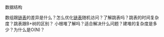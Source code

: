 数据结构





数组跟[链表](https://www.nowcoder.com/jump/super-jump/word?word=链表)的差异是什么？怎么优化[链表](https://www.nowcoder.com/jump/super-jump/word?word=链表)随机访问？了解跳表吗？跳表的时间复杂度？跳表跟B+树的区别？
小根堆了解吗？适合解决什么问题？建堆的复杂度是多少？为什么是O(N)？